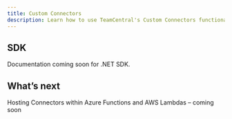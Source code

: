 ```yaml
---
title: Custom Connectors
description: Learn how to use TeamCentral's Custom Connectors functionality.
---
```


## SDK 

Documentation coming soon for .NET SDK. 

## What’s next 

Hosting Connectors within Azure Functions and AWS Lambdas – coming soon 